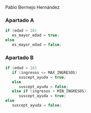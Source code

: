 Pablo Bermejo Hernández

### Apartado A

```cpp
if (edad > 18)
   es_mayor_edad = true;
else
   es_mayor_edad = false;
```

### Apartado B

```cpp
if (edad > 18)
   if (ingresos <= MAX_INGRESOS)
      suscept_ayuda = true;
   else
      suscept_ayuda = false;
   else if (ingresos > MIN_INGRESOS)
      suscept_ayuda = true;
else
   suscept_ayuda = false;
```
